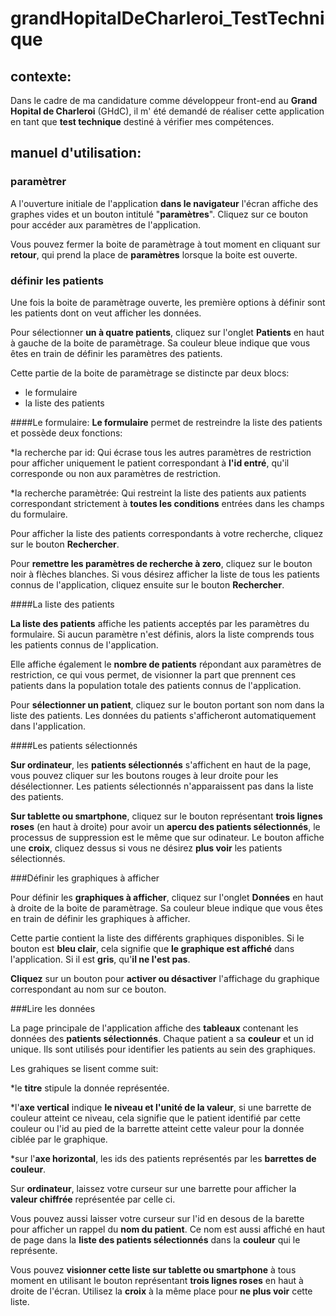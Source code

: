# grandHopitalDeCharleroi_TestTechnique

## contexte:

Dans le cadre de ma candidature comme développeur front-end au **Grand Hopital 		de Charleroi** (GHdC), il m' été demandé de réaliser cette application en tant 	que **test technique** destiné à vérifier mes compétences.

## manuel d'utilisation:

### paramètrer

A l'ouverture initiale de l'application **dans le navigateur** l'écran affiche des graphes vides et un bouton intitulé "**paramètres**". Cliquez sur ce bouton pour accéder aux paramètres de l'application.

Vous pouvez fermer la boite de paramètrage à tout moment en cliquant sur **retour**, qui prend la place de **paramètres** lorsque la boite est ouverte.


### définir les patients

Une fois la boite de paramètrage ouverte, les première options à définir sont les patients dont on veut afficher les données. 

Pour sélectionner **un à quatre patients**, cliquez sur l'onglet **Patients** en haut à gauche de la boite de paramètrage. Sa couleur bleue indique que vous êtes en train de définir les paramètres des patients.

Cette partie de la boite de paramètrage se distincte par deux blocs:

* le formulaire
* la liste des patients

####Le formulaire:
**Le formulaire** permet de restreindre la liste des patients et possède deux fonctions:

*la recherche par id:
Qui écrase tous les autres paramètres de restriction pour afficher uniquement le patient correspondant à **l'id entré**, qu'il corresponde ou non aux paramètres de restriction.

*la recherche paramètrée:
Qui restreint la liste des patients aux patients correspondant strictement à **toutes les conditions** entrées dans les champs du formulaire.

Pour afficher la liste des patients correspondants à votre recherche, cliquez sur le bouton **Rechercher**.

Pour **remettre les paramètres de recherche à zero**, cliquez sur le bouton noir à flèches blanches. Si vous désirez afficher la liste de tous les patients connus de l'application, cliquez ensuite sur le bouton **Rechercher**.

####La liste des patients

**La liste des patients** affiche les patients acceptés par les paramètres du formulaire. Si aucun paramètre n'est définis, alors la liste comprends tous les patients connus de l'application.

Elle affiche également le **nombre de patients** répondant aux paramètres de restriction, ce qui vous permet, de visionner la part que prennent ces patients dans la population totale des patients connus de l'application.

Pour **sélectionner un patient**, cliquez sur le bouton portant son nom dans la liste des patients. Les données du patients s'afficheront automatiquement dans l'application.

####Les patients sélectionnés

**Sur ordinateur**, les **patients sélectionnés** s'affichent en haut de la page, vous pouvez cliquer sur les boutons rouges à leur droite pour les désélectionner. Les patients sélectionnés n'apparaissent pas dans la liste des patients.

**Sur tablette ou smartphone**, cliquez sur le bouton représentant **trois lignes roses** (en haut à droite) pour avoir un **apercu des patients sélectionnés**, le processus de suppression est le même que sur odinateur. Le bouton affiche une **croix**, cliquez dessus si vous ne désirez **plus voir** les patients sélectionnés.


###Définir les graphiques à afficher

Pour définir les **graphiques à afficher**, cliquez sur l'onglet **Données** en haut à droite de la boite de paramètrage. Sa couleur bleue indique que vous êtes en train de définir les graphiques à afficher.

Cette partie contient la liste des différents graphiques disponibles. Si le bouton est **bleu clair**, cela signifie que **le graphique est affiché** dans l'application. Si il est **gris**, qu'**il ne l'est pas**. 

**Cliquez** sur un bouton pour **activer ou désactiver** l'affichage du graphique correspondant au nom sur ce bouton.


###Lire les données

La page principale de l'application affiche des **tableaux** contenant les données des **patients sélectionnés**. Chaque patient a sa **couleur** et un id unique. Ils sont utilisés pour identifier les patients au sein des graphiques.

Les grahiques se lisent comme suit: 

*le **titre** stipule la donnée représentée.

*l'**axe vertical** indique **le niveau et l'unité de la valeur**, si une barrette de couleur atteint ce niveau, cela signifie que le patient identifié par cette couleur ou l'id au pied de la barrette atteint cette valeur pour la donnée ciblée par le graphique.

*sur l'**axe horizontal**, les ids des patients représentés par les **barrettes de couleur**.

Sur **ordinateur**, laissez votre curseur sur une barrette pour afficher la **valeur chiffrée** représentée par celle ci.

Vous pouvez aussi laisser votre curseur sur l'id en desous de la barette pour afficher un rappel du **nom du patient**. Ce nom est aussi affiché en haut de page dans la **liste des patients sélectionnés** dans la **couleur** qui le représente.

Vous pouvez **visionner cette liste sur tablette ou smartphone** à tous moment en utilisant le bouton représentant **trois lignes roses** en haut à droite de l'écran.
Utilisez la **croix** à la même place pour **ne plus voir** cette liste.


